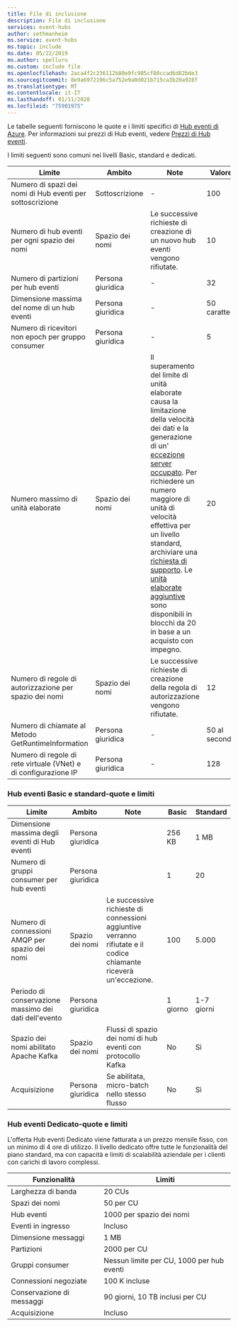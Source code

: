 ```yaml
---
title: File di inclusione
description: File di inclusione
services: event-hubs
author: sethmanheim
ms.service: event-hubs
ms.topic: include
ms.date: 05/22/2019
ms.author: spelluru
ms.custom: include file
ms.openlocfilehash: 2aca4f2c236112b80e9fc985cf80ccad6d82bde3
ms.sourcegitcommit: 8e9a6972196c5a752e9a0d021b715ca3b20a928f
ms.translationtype: MT
ms.contentlocale: it-IT
ms.lasthandoff: 01/11/2020
ms.locfileid: "75901975"
---
```

Le tabelle seguenti forniscono le quote e i limiti specifici di [Hub eventi di Azure](https://azure.microsoft.com/services/event-hubs/). Per informazioni sui prezzi di Hub eventi, vedere [Prezzi di Hub eventi](https://azure.microsoft.com/pricing/details/event-hubs/).

I limiti seguenti sono comuni nei livelli Basic, standard e dedicati. 

| Limite | Ambito | Note | Valore |
| --- | --- | --- | --- |
| Numero di spazi dei nomi di Hub eventi per sottoscrizione |Sottoscrizione |- |100 |
| Numero di hub eventi per ogni spazio dei nomi |Spazio dei nomi |Le successive richieste di creazione di un nuovo hub eventi vengono rifiutate. |10 |
| Numero di partizioni per hub eventi |Persona giuridica |- |32 |
| Dimensione massima del nome di un hub eventi |Persona giuridica |- |50 caratteri |
| Numero di ricevitori non epoch per gruppo consumer |Persona giuridica |- |5 |
| Numero massimo di unità elaborate |Spazio dei nomi |Il superamento del limite di unità elaborate causa la limitazione della velocità dei dati e la generazione di un' [eccezione server occupato](/dotnet/api/microsoft.servicebus.messaging.serverbusyexception). Per richiedere un numero maggiore di unità di velocità effettiva per un livello standard, archiviare una [richiesta di supporto](/azure/azure-portal/supportability/how-to-create-azure-support-request). Le [unità elaborate aggiuntive](../articles/event-hubs/event-hubs-auto-inflate.md) sono disponibili in blocchi da 20 in base a un acquisto con impegno. |20 |
| Numero di regole di autorizzazione per spazio dei nomi |Spazio dei nomi|Le successive richieste di creazione della regola di autorizzazione vengono rifiutate.|12 |
| Numero di chiamate al Metodo GetRuntimeInformation | Persona giuridica | - | 50 al secondo | 
| Numero di regole di rete virtuale (VNet) e di configurazione IP | Persona giuridica | - | 128 | 

### <a name="event-hubs-basic-and-standard---quotas-and-limits"></a>Hub eventi Basic e standard-quote e limiti
| Limite | Ambito | Note | Basic | Standard |
| --- | --- | --- | -- | --- |
| Dimensione massima degli eventi di Hub eventi|Persona giuridica | &nbsp; | 256 KB | 1 MB |
| Numero di gruppi consumer per hub eventi |Persona giuridica | &nbsp; |1 |20 |
| Numero di connessioni AMQP per spazio dei nomi |Spazio dei nomi |Le successive richieste di connessioni aggiuntive verranno rifiutate e il codice chiamante riceverà un'eccezione. |100 |5\.000|
| Periodo di conservazione massimo dei dati dell'evento |Persona giuridica | &nbsp; |1 giorno |1-7 giorni |
|Spazio dei nomi abilitato Apache Kafka|Spazio dei nomi |Flussi di spazio dei nomi di hub eventi con protocollo Kafka |No | Sì |
|Acquisizione |Persona giuridica | Se abilitata, micro-batch nello stesso flusso |No |Sì |


### <a name="event-hubs-dedicated---quotas-and-limits"></a>Hub eventi Dedicato-quote e limiti
L'offerta Hub eventi Dedicato viene fatturata a un prezzo mensile fisso, con un minimo di 4 ore di utilizzo. Il livello dedicato offre tutte le funzionalità del piano standard, ma con capacità e limiti di scalabilità aziendale per i clienti con carichi di lavoro complessi. 

| Funzionalità | Limiti |
| --- | ---|
| Larghezza di banda |  20 CUs |
| Spazi dei nomi | 50 per CU |
| Hub eventi |  1000 per spazio dei nomi |
| Eventi in ingresso | Incluso |
| Dimensione messaggi | 1 MB |
| Partizioni | 2000 per CU |
| Gruppi consumer | Nessun limite per CU, 1000 per hub eventi |
| Connessioni negoziate | 100 K incluse |
| Conservazione di messaggi | 90 giorni, 10 TB inclusi per CU |
| Acquisizione | Incluso |
